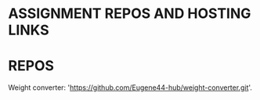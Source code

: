 # ASSIGNMENT REPOS AND HOSTING LINKS

# REPOS

Weight converter: 'https://github.com/Eugene44-hub/weight-converter.git'.



